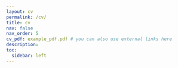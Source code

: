 ```yaml
---
layout: cv
permalink: /cv/
title: cv
nav: false
nav_order: 5
cv_pdf: example_pdf.pdf # you can also use external links here
description:
toc:
  sidebar: left
---
```

